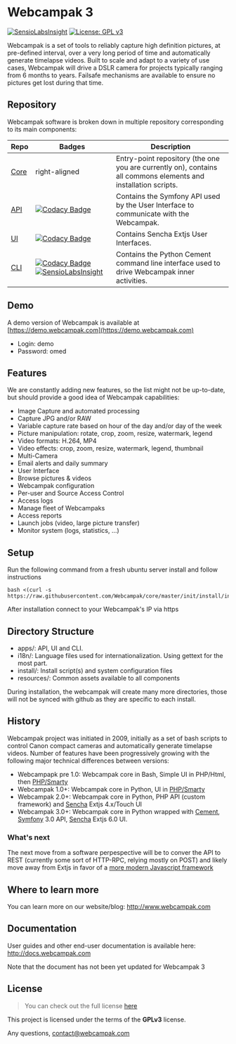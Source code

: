 Webcampak 3
=============
[![SensioLabsInsight](https://insight.sensiolabs.com/projects/c9bafa1f-910d-40fa-8b99-030cf1b531c0/mini.png)](https://insight.sensiolabs.com/projects/c9bafa1f-910d-40fa-8b99-030cf1b531c0) [![License: GPL v3](https://img.shields.io/badge/License-GPL%20v3-blue.svg)](http://www.gnu.org/licenses/gpl-3.0)

Webcampak is a set of tools to reliably capture high definition pictures, at pre-defined interval, over a very long period of time and automatically generate timelapse videos. Built to scale and adapt to a variety of use cases, Webcampak will drive a DSLR camera for projects typically ranging from 6 months to years. Failsafe mechanisms are available to ensure no pictures get lost during that time.

## Repository

Webcampak software is broken down in multiple repository corresponding to its main components:

| Repo        | Badges           | Description  |
| ------------- |-------------| -----|
| [Core](https://github.com/Webcampak/core) | right-aligned | Entry-point repository (the one you are currently on), contains all commons elements and installation scripts. |
| [API](https://github.com/Webcampak/api)   | [![Codacy Badge](https://api.codacy.com/project/badge/Grade/9226d93ac8904771a42d982bd035b69e)](https://www.codacy.com/app/Webcampak/api?utm_source=github.com&amp;utm_medium=referral&amp;utm_content=Webcampak/api&amp;utm_campaign=Badge_Grade) | Contains the Symfony API used by the User Interface to communicate with the Webcampak. |
| [UI](https://github.com/Webcampak/ui)     | [![Codacy Badge](https://api.codacy.com/project/badge/Grade/fef03024035d43988b42b099350971c7)](https://www.codacy.com/app/Webcampak/ui?utm_source=github.com&amp;utm_medium=referral&amp;utm_content=Webcampak/ui&amp;utm_campaign=Badge_Grade)   | Contains Sencha Extjs User Interfaces. |
| [CLI](https://github.com/Webcampak/cli)   | [![Codacy Badge](https://api.codacy.com/project/badge/Grade/4bb6ea486dc14ea398e5c3536bc86e75)](https://www.codacy.com/app/Webcampak/cli?utm_source=github.com&amp;utm_medium=referral&amp;utm_content=Webcampak/cli&amp;utm_campaign=Badge_Grade) [![SensioLabsInsight](https://insight.sensiolabs.com/projects/1e364327-6a65-41ba-a7c3-78d4f880119d/mini.png)](https://insight.sensiolabs.com/projects/1e364327-6a65-41ba-a7c3-78d4f880119d) | Contains the Python Cement command line interface used to drive Webcampak inner activities. |

## Demo
A demo version of Webcampak is available at [https://demo.webcampak.com](https://demo.webcampak.com)

 - Login: demo
 - Password: omed

## Features
We are constantly adding new features, so the list might not be up-to-date, but should provide a good idea of Webcampak capabilities:

- Image Capture and automated processing
 - Capture JPG and/or RAW
 - Variable capture rate based on hour of the day and/or day of the week
 - Picture manipulation: rotate, crop, zoom, resize, watermark, legend
 - Video formats: H.264, MP4
 - Video effects: crop, zoom, resize, watermark, legend, thumbnail
 - Multi-Camera
 - Email alerts and daily summary
- User Interface
 - Browse pictures & videos
 - Webcampak configuration
 - Per-user and Source Access Control 
 - Access logs
 - Manage fleet of Webcampaks
 - Access reports
 - Launch jobs (video, large picture transfer)
 - Monitor system (logs, statistics, ...)

## Setup

Run the following command from a fresh ubuntu server install and follow instructions
```
bash <(curl -s https://raw.githubusercontent.com/Webcampak/core/master/init/install/install.Ubuntu16.04.sh)
```
After installation connect to your Webcampak's IP via https

## Directory Structure

- apps/: API, UI and CLI.
- i18n/: Language files used for internationalization. Using gettext for the most part.
- install/: Install script(s) and system configuration files
- resources/: Common assets available to all components

During installation, the webcampak will create many more directories, those will not be synced with github as they are specific to each install.

## History
Webcampak project was initiated in 2009, initially as a set of bash scripts to control Canon compact cameras and automatically generate timelapse videos. 
Number of features have been progressively growing with the following major technical differences between versions:

- Webcampapk pre 1.0: Webcampak core in Bash, Simple UI in PHP/Html, then [PHP/Smarty](http://www.smarty.net/) 
- Webcampak 1.0+: Webcampak core in Python, UI in [PHP/Smarty](http://www.smarty.net/)
- Webcampak 2.0+: Webcampak core in Python, PHP API (custom framework) and [Sencha](https://www.sencha.com/) Extjs 4.x/Touch UI
- Webcampak 3.0+: Webcampak core in Python wrapped with [Cement](http://builtoncement.com/), [Symfony](https://symfony.com/Symfony) 3.0 API, [Sencha](https://www.sencha.com/) Extjs 6.0 UI.

### What's next

The next move from a software perpespective will be to conver the API to REST (currently some sort of HTTP-RPC, relying mostly on POST) and likely move away from Extjs in favor of a [more modern Javascript framework](https://www.sencha.com/forum/showthread.php?304118-Is-ExtJS-dying)

## Where to learn more
You can learn more on our website/blog: http://www.webcampak.com

## Documentation
User guides and other end-user documentation is available here: http://docs.webcampak.com

Note that the document has not been yet updated for Webcampak 3

## License
>You can check out the full license [here](https://github.com/Webcampak/v3.0/blob/master/LICENSE)

This project is licensed under the terms of the **GPLv3** license.

Any questions, contact@webcampak.com

